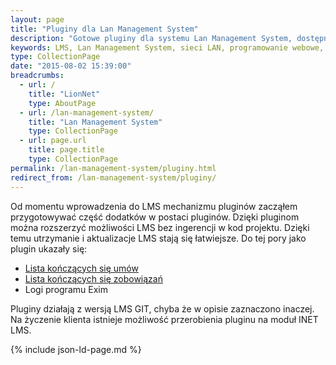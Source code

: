 ```yaml
---
layout: page
title: "Pluginy dla Lan Management System"
description: "Gotowe pluginy dla systemu Lan Management System, dostępne w ofercie LionNet"
keywords: LMS, Lan Management System, sieci LAN, programowanie webowe, dodatki, komponenty, LMS GIT, LMS INET, pluginy, lista umów, lista kończących się umów,lista zobowiązań, lista kończących się zobowiązań, logi programu Exim, logi programu pocztowego, wysłane faktury
type: CollectionPage
date: "2015-08-02 15:39:00"
breadcrumbs:
  - url: /
    title: "LionNet"
    type: AboutPage
  - url: /lan-management-system/
    title: "Lan Management System"
    type: CollectionPage
  - url: page.url
    title: page.title
    type: CollectionPage
permalink: /lan-management-system/pluginy.html
redirect_from: /lan-management-system/pluginy/
---
```


Od momentu wprowadzenia do LMS mechanizmu pluginów zacząłem przygotowywać część
dodatków w postaci pluginów. Dzięki pluginom można rozszerzyć możliwości LMS bez
ingerencji w kod projektu. Dzięki temu utrzymanie i aktualizacje LMS stają się 
łatwiejsze. Do tej pory jako plugin ukazały się:

 * [Lista kończących się umów][1]
 * [Lista kończących się zobowiązań][2]
 * Logi programu Exim

Pluginy działają z wersją LMS GIT, chyba że w opisie zaznaczono inaczej. Na 
życzenie klienta istnieje możliwość przerobienia pluginu na moduł INET LMS.



[1]: /lan-management-system/pluginy/konczace-sie-umowy.html
[2]: /lan-management-system/pluginy/konczace-sie-zobowiazania.html

{% include json-ld-page.md %}
